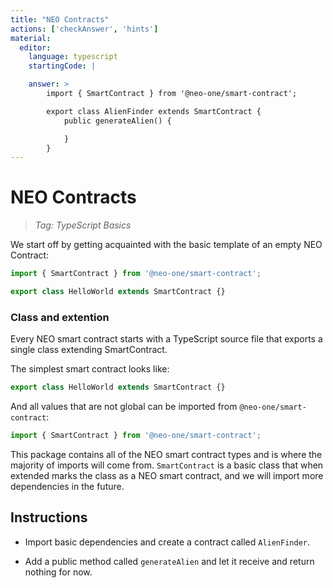 ```yaml
---
title: "NEO Contracts"
actions: ['checkAnswer', 'hints']
material: 
  editor:
    language: typescript
    startingCode: |

    answer: > 
        import { SmartContract } from '@neo-one/smart-contract';

        export class AlienFinder extends SmartContract {
            public generateAlien() {

            }
        }
---
```


# NEO Contracts
> *Tag: TypeScript Basics*

We start off by getting acquainted with the basic template of an empty NEO Contract:

```typescript
import { SmartContract } from '@neo-one/smart-contract';

export class HelloWorld extends SmartContract {}
```

### Class and extention

Every NEO smart contract starts with a TypeScript source file that exports a single class extending SmartContract.

The simplest smart contract looks like: 

```typescript
export class HelloWorld extends SmartContract {}
```

And all values that are not global can be imported from `@neo-one/smart-contract`:

```typescript
import { SmartContract } from '@neo-one/smart-contract';
```

This package contains all of the NEO smart contract types and is where the majority of imports will come from. `SmartContract` is a basic class that when extended marks the class as a NEO smart contract, and we will import more dependencies in the future.


## Instructions

- Import basic dependencies and create a contract called `AlienFinder`.

- Add a public method called `generateAlien` and let it receive and return nothing for now.


